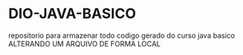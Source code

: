# DIO-JAVA-BASICO
repositorio para armazenar todo codigo gerado do curso java basico
ALTERANDO UM ARQUIVO DE FORMA LOCAL